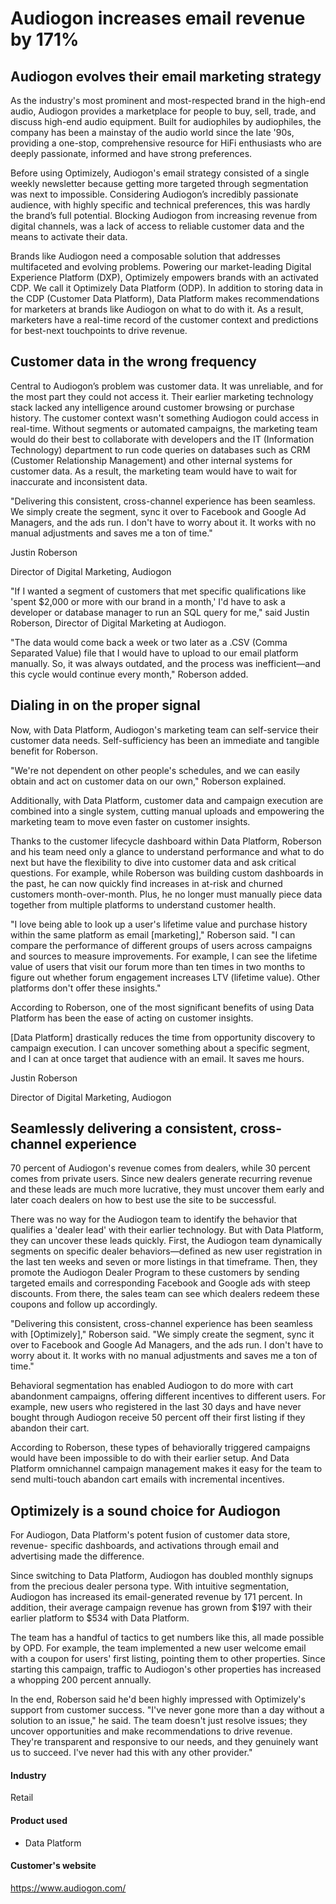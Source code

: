 # Audiogon increases email revenue by 171%

## Audiogon evolves their email marketing strategy

As the industry's most prominent and most-respected brand in the high-end audio,
Audiogon provides a marketplace for people to buy, sell, trade, and discuss
high-end audio equipment. Built for audiophiles by audiophiles, the company has
been a mainstay of the audio world since the late '90s, providing a one-stop,
comprehensive resource for HiFi enthusiasts who are deeply passionate, informed
and have strong preferences.

Before using Optimizely, Audiogon's email strategy consisted of a single weekly
newsletter because getting more targeted through segmentation was next to
impossible. Considering Audiogon’s incredibly passionate audience, with highly
specific and technical preferences, this was hardly the brand’s full potential.
Blocking Audiogon from increasing revenue from digital channels, was a lack of
access to reliable customer data and the means to activate their data.

Brands like Audiogon need a composable solution that addresses multifaceted and
evolving problems. Powering our market-leading Digital Experience Platform
(DXP), Optimizely empowers brands with an activated CDP. We call it Optimizely
Data Platform (ODP). In addition to storing data in the CDP (Customer Data
Platform), Data Platform makes recommendations for marketers at brands like
Audiogon on what to do with it. As a result, marketers have a real-time record
of the customer context and predictions for best-next touchpoints to drive
revenue.

## Customer data in the wrong frequency

Central to Audiogon’s problem was customer data. It was unreliable, and for the
most part they could not access it. Their earlier marketing technology stack
lacked any intelligence around customer browsing or purchase history. The
customer context wasn't something Audiogon could access in real-time. Without
segments or automated campaigns, the marketing team would do their best to
collaborate with developers and the IT (Information Technology) department to
run code queries on databases such as CRM (Customer Relationship Management) and
other internal systems for customer data. As a result, the marketing team would
have to wait for inaccurate and inconsistent data.

"Delivering this consistent, cross-channel experience has been seamless. We
simply create the segment, sync it over to Facebook and Google Ad Managers, and
the ads run. I don't have to worry about it. It works with no manual adjustments
and saves me a ton of time."

Justin Roberson

Director of Digital Marketing, Audiogon

"If I wanted a segment of customers that met specific qualifications like 'spent
$2,000 or more with our brand in a month,' I'd have to ask a developer or
database manager to run an SQL query for me," said Justin Roberson, Director of
Digital Marketing at Audiogon.

"The data would come back a week or two later as a .CSV (Comma Separated Value)
file that I would have to upload to our email platform manually. So, it was
always outdated, and the process was inefficient—and this cycle would continue
every month," Roberson added.

## Dialing in on the proper signal

Now, with Data Platform, Audiogon's marketing team can self-service their
customer data needs. Self-sufficiency has been an immediate and tangible benefit
for Roberson.

"We're not dependent on other people's schedules, and we can easily obtain and
act on customer data on our own," Roberson explained.

Additionally, with Data Platform, customer data and campaign execution are
combined into a single system, cutting manual uploads and empowering the
marketing team to move even faster on customer insights.

Thanks to the customer lifecycle dashboard within Data Platform, Roberson and
his team need only a glance to understand performance and what to do next but
have the flexibility to dive into customer data and ask critical questions. For
example, while Roberson was building custom dashboards in the past, he can now
quickly find increases in at-risk and churned customers month-over-month. Plus,
he no longer must manually piece data together from multiple platforms to
understand customer health.

"I love being able to look up a user's lifetime value and purchase history
within the same platform as email [marketing]," Roberson said. "I can compare
the performance of different groups of users across campaigns and sources to
measure improvements. For example, I can see the lifetime value of users that
visit our forum more than ten times in two months to figure out whether forum
engagement increases LTV (lifetime value). Other platforms don't offer these
insights."

According to Roberson, one of the most significant benefits of using Data
Platform has been the ease of acting on customer insights.

[Data Platform] drastically reduces the time from opportunity discovery to
campaign execution. I can uncover something about a specific segment, and I can
at once target that audience with an email. It saves me hours.

Justin Roberson

Director of Digital Marketing, Audiogon

## Seamlessly delivering a consistent, cross-channel experience

70 percent of Audiogon's revenue comes from dealers, while 30 percent comes from
private users. Since new dealers generate recurring revenue and these leads are
much more lucrative, they must uncover them early and later coach dealers on how
to best use the site to be successful.

There was no way for the Audiogon team to identify the behavior that qualifies a
'dealer lead' with their earlier technology. But with Data Platform, they can
uncover these leads quickly. First, the Audiogon team dynamically segments on
specific dealer behaviors—defined as new user registration in the last ten weeks
and seven or more listings in that timeframe. Then, they promote the Audiogon
Dealer Program to these customers by sending targeted emails and corresponding
Facebook and Google ads with steep discounts. From there, the sales team can see
which dealers redeem these coupons and follow up accordingly.

"Delivering this consistent, cross-channel experience has been seamless with
[Optimizely]," Roberson said. "We simply create the segment, sync it over to
Facebook and Google Ad Managers, and the ads run. I don't have to worry about
it. It works with no manual adjustments and saves me a ton of time."

Behavioral segmentation has enabled Audiogon to do more with cart abandonment
campaigns, offering different incentives to different users. For example, new
users who registered in the last 30 days and have never bought through Audiogon
receive 50 percent off their first listing if they abandon their cart.

According to Roberson, these types of behaviorally triggered campaigns would
have been impossible to do with their earlier setup. And Data Platform
omnichannel campaign management makes it easy for the team to send multi-touch
abandon cart emails with incremental incentives.

## Optimizely is a sound choice for Audiogon

For Audiogon, Data Platform's potent fusion of customer data store, revenue-
specific dashboards, and activations through email and advertising made the
difference.

Since switching to Data Platform, Audiogon has doubled monthly signups from the
precious dealer persona type. With intuitive segmentation, Audiogon has
increased its email-generated revenue by 171 percent. In addition, their average
campaign revenue has grown from $197 with their earlier platform to $534 with
Data Platform.

The team has a handful of tactics to get numbers like this, all made possible by
OPD. For example, the team implemented a new user welcome email with a coupon
for users' first listing, pointing them to other properties. Since starting this
campaign, traffic to Audiogon's other properties has increased a whopping 200
percent annually.

In the end, Roberson said he'd been highly impressed with Optimizely's support
from customer success. "I've never gone more than a day without a solution to an
issue," he said. The team doesn't just resolve issues; they uncover
opportunities and make recommendations to drive revenue. They're transparent and
responsive to our needs, and they genuinely want us to succeed. I've never had
this with any other provider."

#### Industry

Retail

#### Product used

- Data Platform

#### Customer's website

https://www.audiogon.com/
